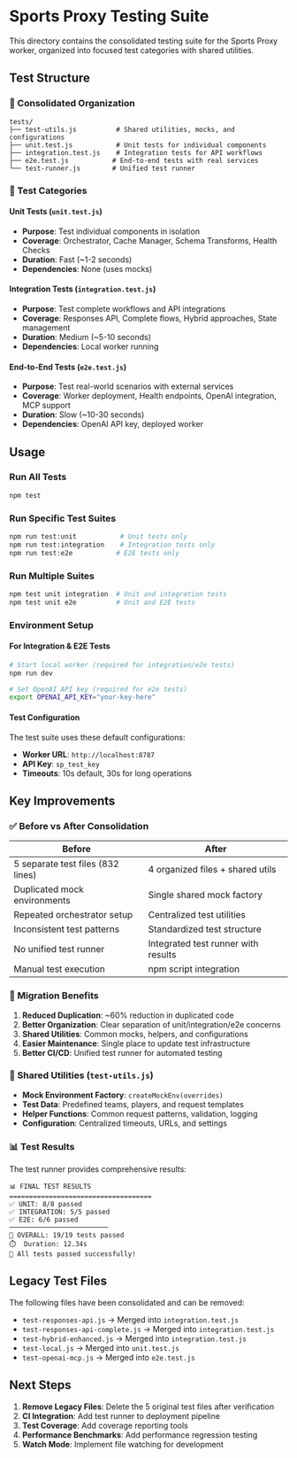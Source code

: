 # Sports Proxy Testing Suite

This directory contains the consolidated testing suite for the Sports Proxy worker, organized into focused test categories with shared utilities.

## Test Structure

### 📁 Consolidated Organization

```
tests/
├── test-utils.js          # Shared utilities, mocks, and configurations
├── unit.test.js           # Unit tests for individual components
├── integration.test.js    # Integration tests for API workflows
├── e2e.test.js           # End-to-end tests with real services
└── test-runner.js        # Unified test runner
```

### 🧪 Test Categories

#### Unit Tests (`unit.test.js`)
- **Purpose**: Test individual components in isolation
- **Coverage**: Orchestrator, Cache Manager, Schema Transforms, Health Checks
- **Duration**: Fast (~1-2 seconds)
- **Dependencies**: None (uses mocks)

#### Integration Tests (`integration.test.js`)  
- **Purpose**: Test complete workflows and API integrations
- **Coverage**: Responses API, Complete flows, Hybrid approaches, State management
- **Duration**: Medium (~5-10 seconds)
- **Dependencies**: Local worker running

#### End-to-End Tests (`e2e.test.js`)
- **Purpose**: Test real-world scenarios with external services
- **Coverage**: Worker deployment, Health endpoints, OpenAI integration, MCP support
- **Duration**: Slow (~10-30 seconds)
- **Dependencies**: OpenAI API key, deployed worker

## Usage

### Run All Tests
```bash
npm test
```

### Run Specific Test Suites
```bash
npm run test:unit           # Unit tests only
npm run test:integration    # Integration tests only  
npm run test:e2e           # E2E tests only
```

### Run Multiple Suites
```bash
npm test unit integration  # Unit and integration tests
npm test unit e2e          # Unit and E2E tests
```

### Environment Setup

#### For Integration & E2E Tests
```bash
# Start local worker (required for integration/e2e tests)
npm run dev

# Set OpenAI API key (required for e2e tests)
export OPENAI_API_KEY="your-key-here"
```

#### Test Configuration
The test suite uses these default configurations:
- **Worker URL**: `http://localhost:8787`
- **API Key**: `sp_test_key` 
- **Timeouts**: 10s default, 30s for long operations

## Key Improvements

### ✅ Before vs After Consolidation

| **Before** | **After** |
|------------|-----------|
| 5 separate test files (832 lines) | 4 organized files + shared utils |
| Duplicated mock environments | Single shared mock factory |
| Repeated orchestrator setup | Centralized test utilities |
| Inconsistent test patterns | Standardized test structure |
| No unified test runner | Integrated test runner with results |
| Manual test execution | npm script integration |

### 🔄 Migration Benefits

1. **Reduced Duplication**: ~60% reduction in duplicated code
2. **Better Organization**: Clear separation of unit/integration/e2e concerns
3. **Shared Utilities**: Common mocks, helpers, and configurations
4. **Easier Maintenance**: Single place to update test infrastructure
5. **Better CI/CD**: Unified test runner for automated testing

### 🚀 Shared Utilities (`test-utils.js`)

- **Mock Environment Factory**: `createMockEnv(overrides)`
- **Test Data**: Predefined teams, players, and request templates
- **Helper Functions**: Common request patterns, validation, logging
- **Configuration**: Centralized timeouts, URLs, and settings

### 📊 Test Results

The test runner provides comprehensive results:
```
📊 FINAL TEST RESULTS
====================================
✅ UNIT: 8/8 passed
✅ INTEGRATION: 5/5 passed  
✅ E2E: 6/6 passed
─────────────────────────
🎯 OVERALL: 19/19 tests passed
⏱️  Duration: 12.34s
🎉 All tests passed successfully!
```

## Legacy Test Files

The following files have been consolidated and can be removed:
- `test-responses-api.js` → Merged into `integration.test.js`
- `test-responses-api-complete.js` → Merged into `integration.test.js` 
- `test-hybrid-enhanced.js` → Merged into `integration.test.js`
- `test-local.js` → Merged into `unit.test.js`
- `test-openai-mcp.js` → Merged into `e2e.test.js`

## Next Steps

1. **Remove Legacy Files**: Delete the 5 original test files after verification
2. **CI Integration**: Add test runner to deployment pipeline
3. **Test Coverage**: Add coverage reporting tools
4. **Performance Benchmarks**: Add performance regression testing
5. **Watch Mode**: Implement file watching for development
